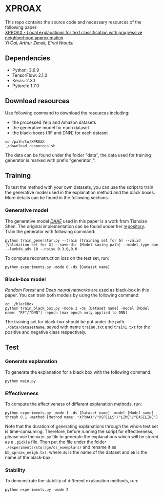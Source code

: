 # XPROAX
This repo contains the source code and necessary resources of the following paper:\
[XPROAX - Local explanations for text classification with progressive neighborhood approximation](https://ieeexplore.ieee.org/document/9564153)\
*Yi Cai, Arthur Zimek, Eirini Ntoutsi*

## Dependencies
- Python: 3.6.9
- TensorFlow: 2.1.0
- Keras: 2.3.1
- Pytorch: 1.7.0

## Download resources
Use following command to download the resources including:
- the processed Yelp and Amazon datasets
- the generative model for each dataset
- the black-boxes (RF and DNN) for each dataset
```
cd /path/to/XPROAX
./download_resources.sh
```
The data can be found under the folder "data", the data used for training generator is marked with prefix "generator_".

## Training
To test the method with your own datasets, 
you can use the script to train the generative model used in the explanation method and the black boxes.
More details can be found in the following sections.
### Generative model
The generative model [_DAAE_](https://arxiv.org/abs/1905.12777) used in this paper is a work from Tianxiao Shen. 
The original implementation can be found under her [repository](https://github.com/shentianxiao/text-autoencoders). \
Train the generator with following command:
```
python train_generator.py --train [Training set for G] --valid [Validation set for G] --save-dir [Model saving path] --model_type aae --lambda_adv 10 --noise 0.3,0,0,0 
```
To compute reconstruction loss on the test set, run:
```
python experiments.py -mode 0 -ds [Dataset name]
```

### Black-box model
_Random Forest_ and _Deep neural networks_ are used as black-box in this paper. You can train both models by using the following command:
```
cd ./blackBox
python train_black_box.py -mode 1 -ds [Dataset name] -model [Model name: "RF"/"DNN"] -epoch [max epoch only applied to DNN]
```
The training set for black-box should be put under the path ```./data/datasetName```,
saved with name ```train0.txt``` and ```train1.txt``` for the positive and negative class respectively.

## Test
### Generate explanation
To generate the explanation for a black box with the following command:
```
python main.py
```
### Effectiveness
To compute the effectiveness of different explanation methods, run:
```
python experiments.py -mode 1 -ds [Dataset name] -model [Model name] -thresh 0.1 -method [Method name: "XPROAX"/"XSPELLS"/"LIME"/"BASELINE"] 
```
Note that the duration of generating explanations through the whole test set is time-consuming.
Therefore, before running the script for effectiveness, 
please use the ```main.py``` file to generate the explanations which will be stored as a ```.pickle``` file.
Then put the file under the folder ```./experiments/storage/ds_exemplars/``` and rename it as ```bb_xproax_neigh.txt```, 
where ```ds``` is the name of the dataset and ```bb``` is the name of the black-box.
### Stability
To demonstrate the stability of different explanation methods, run:
```
python experiments.py -mode 2
```
